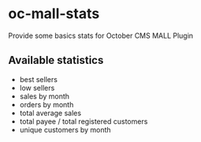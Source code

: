 # oc-mall-stats
Provide some basics stats for October CMS MALL Plugin


## Available statistics

- best sellers
- low sellers
- sales by month
- orders by month
- total average sales
- total payee / total registered customers
- unique customers by month
